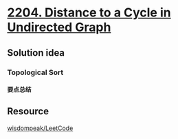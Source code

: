 # [2204. Distance to a Cycle in Undirected Graph](https://leetcode.ca/2022-04-06-2204-Distance-to-a-Cycle-in-Undirected-Graph/)

## Solution idea

### Topological Sort
#### 要点总结


## Resource
[wisdompeak/LeetCode](https://github.com/wisdompeak/LeetCode/tree/master/BFS/2204.Distance-to-a-Cycle-in-Undirected-Graph)